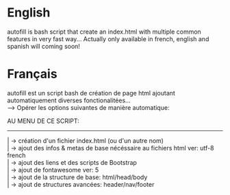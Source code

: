 # English
autofill is bash script that create an index.html with multiple common features in very fast way...
Actually only available in french, english and spanish will coming soon!

# Français
autofill est un script bash de création de page html ajoutant automatiquement diverses fonctionalitées...                           
--> Opérer les options suivantes de manière automatique:

AU MENU DE CE SCRIPT:
 ___________________
|	-> création d'un fichier index.html (ou d'un autre nom)                         
|	-> ajout des infos & metas de base nécéssaire au fichiers html ver: utf-8 french                          
|	-> ajout des liens et des scripts de Bootstrap                           
|	-> ajout de fontawesome ver: 5                  
|	-> ajout de la structure de base: html/head/body                   
|	-> ajout de structures avancées: header/nav/footer  